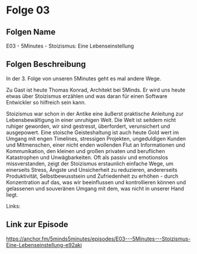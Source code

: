 # Folge 03
## Folgen Name

E03 - 5Minutes - Stoizismus: Eine Lebenseinstellung

## Folgen Beschreibung

In der 3. Folge von unseren 5Minutes geht es mal andere Wege.

Zu Gast ist heute Thomas Konrad, Architekt bei 5Minds. Er wird uns heute etwas über Stoizismus erzählen und was daran für einen Software Entwickler so hilfreich sein kann.

Stoizismus war schon in der Antike eine äußerst praktische Anleitung zur Lebensbewältigung in einer unruhigen Welt. Die Welt ist seitdem nicht ruhiger geworden, wir sind gestresst, überfordert, verunsichert und ausgepowert. Eine stoische Geisteshaltung ist auch heute Gold wert im Umgang mit engen Timelines, stressigen Projekten, ungeduldigen Kunden und Mitmenschen, einer nicht enden wollenden Flut an Informationen und Kommunikation, den kleinen und großen privaten und beruflichen Katastrophen und Unwägbarkeiten. Oft als passiv und emotionslos missverstanden, zeigt der Stoizismus erstaunlich einfache Wege, um einerseits Stress, Ängste und Unsicherheit zu reduzieren, andererseits Produktivität, Selbstbewusstsein und Zufriedenheit zu erhöhen - durch Konzentration auf das, was wir beeinflussen und kontrollieren können und gelassenen und souveränen Umgang mit dem, was nicht in unserer Hand liegt.

Links:

## Link zur Episode

https://anchor.fm/5minds5minutes/episodes/E03---5Minutes---Stoizismus-Eine-Lebenseinstellung-e92aki